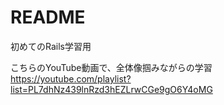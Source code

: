 # README

初めてのRails学習用

こちらのYouTube動画で、全体像掴みながらの学習
https://youtube.com/playlist?list=PL7dhNz439lnRzd3hEZLrwCGe9gO6Y4oMG
